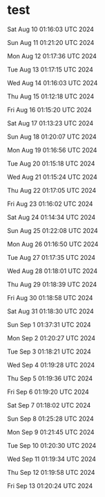 # test


Sat Aug 10 01:16:03 UTC 2024

Sun Aug 11 01:21:20 UTC 2024

Mon Aug 12 01:17:36 UTC 2024

Tue Aug 13 01:17:15 UTC 2024

Wed Aug 14 01:16:03 UTC 2024

Thu Aug 15 01:12:18 UTC 2024

Fri Aug 16 01:15:20 UTC 2024

Sat Aug 17 01:13:23 UTC 2024

Sun Aug 18 01:20:07 UTC 2024

Mon Aug 19 01:16:56 UTC 2024

Tue Aug 20 01:15:18 UTC 2024

Wed Aug 21 01:15:24 UTC 2024

Thu Aug 22 01:17:05 UTC 2024

Fri Aug 23 01:16:02 UTC 2024

Sat Aug 24 01:14:34 UTC 2024

Sun Aug 25 01:22:08 UTC 2024

Mon Aug 26 01:16:50 UTC 2024

Tue Aug 27 01:17:35 UTC 2024

Wed Aug 28 01:18:01 UTC 2024

Thu Aug 29 01:18:39 UTC 2024

Fri Aug 30 01:18:58 UTC 2024

Sat Aug 31 01:18:30 UTC 2024

Sun Sep  1 01:37:31 UTC 2024

Mon Sep  2 01:20:27 UTC 2024

Tue Sep  3 01:18:21 UTC 2024

Wed Sep  4 01:19:28 UTC 2024

Thu Sep  5 01:19:36 UTC 2024

Fri Sep  6 01:19:20 UTC 2024

Sat Sep  7 01:18:02 UTC 2024

Sun Sep  8 01:25:28 UTC 2024

Mon Sep  9 01:21:45 UTC 2024

Tue Sep 10 01:20:30 UTC 2024

Wed Sep 11 01:19:34 UTC 2024

Thu Sep 12 01:19:58 UTC 2024

Fri Sep 13 01:20:24 UTC 2024

